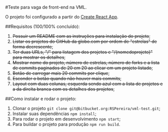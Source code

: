 #Teste para vaga de front-end na VML.

O projeto foi configurado a partir do [Create React App](https://github.com/facebookincubator/create-react-app).

##Requisitos (100/100% concluído):

1. ~~Possuir um README com as instruções para instalação do projeto~~;
2. ~~Listar os projetos do GitHub da globo.com por ordem de "estrelas" de forma decrescente~~;
3. ~~Ter duas URLs, "/" para listagem dos projetos e "/{nomedoprojeto}" para mostrar os detalhes~~;
4. ~~Mostrar nome do projeto, número de estrelas, número de forks e a lista de commits paginados de 20 em 20 ao clicar em um projeto listado~~;
5. ~~Botão de carregar mais 20 commits por clique~~;
6. ~~Esconder o botão quando não houver mais commits~~;
7. ~~Layout com duas colunas, esquerda sendo azul com a lista de projetos e a da direita branca com os detalhes dos projetos~~;

##Como instalar e rodar o projeto:

1. Clonar o projeto `git clone git@bitbucket.org:RSPereira/vml-test.git`;
2. Instalar suas dependências `npm install`;
3. Para rodar o projeto em desenvolvimento `npm start`;
4. Para buildar o projeto para produção `npm run build`.